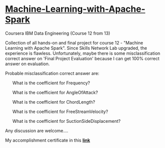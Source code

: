 # <a href=https://www.coursera.org/learn/machine-learning-with-apache-spark>Machine-Learning-with-Apache-Spark</a>
Coursera IBM Data Engineering (Course 12 from 13)
<p></p>
<p>Collection of all hands-on and final project for course 12 - "Machine Learning with Apache Spark". Since Skills Network Lab upgraded, the experience is flawless. Unfortunately, maybe there is some misclassification correct answer on 'Final Project Evaluation' because I can get 100% correct answer on evaluation.</p>
<p>Probable misclassification correct answer are:
<ul>What is the coefficient for Frequency?</ul>
<ul>What is the coefficient for AngleOfAttack?</ul>
<ul>What is the coefficient for ChordLength?</ul>
<ul>What is the coefficient for FreeStreamVelocity?</ul>
<ul>What is the coefficient for SuctionSideDisplacement?</ul>
</p>
<p>Any discussion are welcome....</p>
<p>My accomplishment certificate in this <a href=https://coursera.org/verify/G7WVVVAPQREN><b>link<b></a></p>
